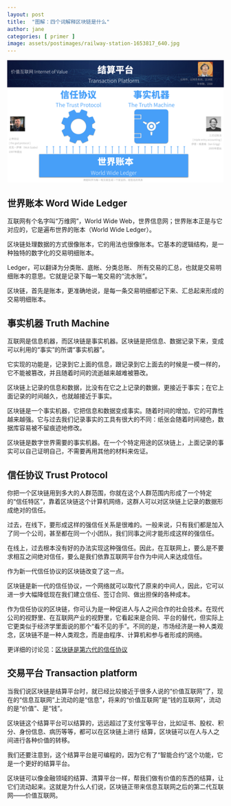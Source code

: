 ```yaml
---
layout: post
title:  "图解：四个词解释区块链是什么"
author: jane
categories: [ primer ]
image: assets/postimages/railway-station-1653817_640.jpg
---
```


![区块链四个词](/assets/postimages/blockchain_4lines.jpeg)

## 世界账本 Word Wide Ledger

互联网有个名字叫“万维网”，World Wide Web，世界信息网；世界账本正是与它对应的，它是遍布世界的账本（World Wide Ledger）。

区块链处理数据的方式很像账本，它的用法也很像账本。它基本的逻辑结构，是一种独特的数字化的交易明细账本。

Ledger，可以翻译为分类账、底帐、分类总账、 所有交易的汇总，也就是交易明细账本的意思。它就是记录下每一笔交易的“流水账”。

区块链，首先是账本，更准确地说，是每一条交易明细都记下来、汇总起来形成的交易明细账本。

## 事实机器 Truth Machine

互联网是信息机器，而区块链是事实机器。区块链是把信息、数据记录下来，变成可以利用的“事实”的所谓“事实机器”。

它实现的功能是，记录到它上面的信息，跟记录到它上面去的时候是一模一样的，它不能被篡改，并且随着时间的流逝越来越难被篡改。

区块链上记录的信息和数据，比没有在它之上记录的数据，更接近于事实；在它上面记录的时间越久，也就越接近于事实。

区块链是一个事实机器，它把信息和数据变成事实。随着时间的增加，它的可靠性越来越强。它与过去我们记录事实的工具有很大的不同：纸张会随着时间褪色，数据库容易被不留痕迹地修改。

区块链是数字世界需要的事实机器。在一个个特定用途的区块链上，上面记录的事实可以自己证明自己，不需要再用其他的材料来佐证。 

## 信任协议 Trust Protocol

你把一个区块链用到多大的人群范围，你就在这个人群范围内形成了一个特定的“信任特区”，靠着区块链这个计算机网络，这群人可以对区块链上记录的数据形成绝对的信任。

过去，在线下，要形成这样的强信任关系是很难的。一般来说，只有我们都是加入了同一个公司，甚至都在同一个小团队，我们同事之间才能形成这样的强信任。

在线上，过去根本没有好的办法实现这种强信任。因此，在互联网上，要么是不要求相互之间绝对信任，要么是我们依靠互联网平台作为中间人来达成信任。

作为新一代信任协议的区块链改变了这一点。

区块链是新一代的信任协议，一个网络就可以取代了原来的中间人，因此，它可以进一步大幅降低现在我们建立信任、签订合同、做出担保的各种成本。

作为信任协议的区块链，你可认为是一种促进人与人之间合作的社会技术。在现代公司的视野里、在互联网产业的视野里，它看起来是合同、平台的替代，但实际上它更类似于经济学里面说的那个“看不见的手”。不同的是，市场经济是一种人类观念，区块链不是一种人类观念，而是由程序、计算机和参与者形成的网络。

更详细的讨论见：[区块链是第六代的信任协议](https://kknow.cn/trust_porotocol_explained/)

## 交易平台  Transaction platform

当我们说区块链是结算平台时，就已经比较接近于很多人说的“价值互联网”了，现在的“信息互联网”上流动的是“信息”，将来的“价值互联网”是“钱的互联网”，流动的是“价值”、是“钱”。

区块链这个结算平台可以结算的，远远超过了支付宝等平台，比如证书、股权、积分、身份信息、病历等等，都可以在区块链上进行 结算，区块链可以在人与人之间进行各种价值的转移。

我们还要注意到，这个结算平台是可编程的，因为它有了“智能合约”这个功能，它是一个更好的结算平台。

区块链可以像金融领域的结算、清算平台一样，帮我们做有价值的东西的结算，让它们流动起来。这就是为什么人们说，区块链正带来信息互联网之后的第二代互联网——价值互联网。 


